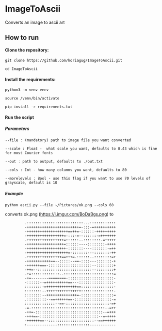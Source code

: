 # ImageToAscii
Converts an image to ascii art

## How to run
#### Clone the repository:

`git clone https://github.com/horiagug/ImageToAscii.git`

`cd ImageToAscii`

#### Install the requirements:

`python3 -m venv venv`

`source /venv/bin/activate`

`pip install -r requirements.txt`

#### Run the script
##### Parameters
`--file : (mandatory) path to image file you want converted`

`--scale : Float -  what scale you want, defaults to 0.43 which is fine for most Courier fonts`

`--out : path to output, defaults to ./out.txt`

`--cols : Int - how many columns you want, defaults to 80`

`--morelevels : Bool - use this flag if you want to use 70 levels of grayscale, default is 10 `

##### Example

`python ascii.py --file ~/Pictures/ok.png --cols 60`

converts ok.png (https://i.imgur.com/BoDaBgs.png) to

```
         .::::::::::::::::::::::::::...::::::::::::         
         -++++++++++++++++++++++++=-:::-=++++++++++         
         -+++++++++++++++++++==++=-::::::-+++++++++         
         -+++++++++++++++++=-:::-=--::::::-=+++++++         
         -+++++++++++++++++=::::::--::::::::-=+++++         
         -+++++++++++++++++=::::::----::::::::-++++         
         -++++++++++++++++++-:::::::----:::::::-=++         
         -+++++++++++++++++++=-:::::::---:::::::-++         
         -++++++++++++++++==+++=-::::::--::::::::=+         
         -+++++++++++==--:::::--==-::::---:::::::-+         
         -++++++===-::::::::::::::::::::--::::::::+         
         -++=--:::::::::::::::::::::::::--::::::::+         
         -+=:::::::::::::--:::::::::::::::::::::::=         
         -+=--------========-:::::::::::::::::::::-         
         -::::::--=++++++++++==---::::::::::::::::-         
         ::::::::-=++++++++++++++==:::::::::::::::-         
         ::::::::--++++++++++++++++:::::::::::::::-         
         ::::::::--++++++++++++++=-:::::::::::::::=         
         .:::::::::--==++++++==-:::::::::::::::::-=         
         ::::::::::::::--==-::::::::::::::::::::-=+         
         -=-::::::::::::::::::::::::::::::::::--=++         
         -++=-:::::::::::::::::::::::::::::::--=+++         
         -+++==-:::::::::::::::::::::::::::--=+++++         
         -++++++==--:::::::::::::::::::::--==++++++         
         :--------------:::::::::::::::------------         

``` 
